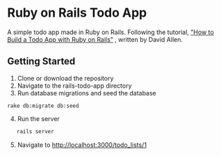 # Ruby on Rails Todo App
A simple todo app made in Ruby on Rails. Following the tutorial, ["How to Build a Todo App with Ruby on Rails"](https://medium.com/@deallen7/how-to-build-a-todo-app-in-rails-e6571fcccac3) , written by David Allen.


## Getting Started
1. Clone or download the repository
2. Navigate to the rails-todo-app directory
3. Run database migrations and seed the database
```
rake db:migrate db:seed
```

4. Run the server
```ruby
   rails server
   ```
   
5. Navigate to [http://localhost:3000/todo_lists/1](http://localhost:3000/todo_lists/1)   
